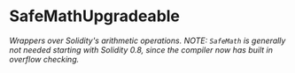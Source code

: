 # SafeMathUpgradeable







*Wrappers over Solidity&#39;s arithmetic operations. NOTE: `SafeMath` is generally not needed starting with Solidity 0.8, since the compiler now has built in overflow checking.*



